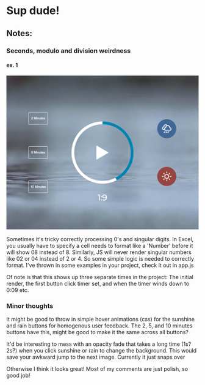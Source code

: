 # Sup dude!

## Notes:

### Seconds, modulo and division weirdness

#### ex. 1
![image](https://github.com/ZCroninDev/meditation/blob/main/meditation-app-master/img/img1.png)

Sometimes it's tricky correctly processing 0's and singular digits. In Excel, you usually have to specify a cell needs to format like a 'Number' before it will show 08 instead of 8.
Similarly, JS will never render singular numbers like 02 or 04 instead of 2 or 4. So some simple logic is needed to correctly format. I've thrown in some examples in your project, check it out in app.js

Of note is that this shows up three separate times in the project: The initial render, the first button click timer set, and when the timer winds down to 0:09 etc.

### Minor thoughts

It might be good to throw in simple hover animations (css) for the sunshine and rain buttons for homogenous user feedback. The 2, 5, and 10 minutes buttons have this, might be good to make it the same across all buttons?

It'd be interesting to mess with an opacity fade that takes a long time (1s? 2s?) when you click sunshine or rain to change the background. This would save your awkward jump to the 
next image. Currently it just snaps over

Otherwise I think it looks great! Most of my comments are just polish, so good job!